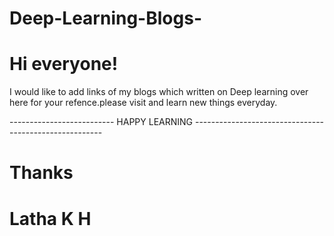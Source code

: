 # Deep-Learning-Blogs-

# Hi everyone!

I would like to add links of my blogs which written on Deep learning over here for your refence.please visit and learn new things everyday.

-------------------------- HAPPY LEARNING -------------------------------------------------------

# Thanks
# Latha K H
